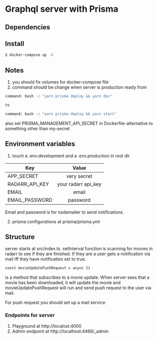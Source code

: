 # Graphql server with Prisma

## Dependencies

## Install

```sh
$ docker-compose up -d
```

## Notes

1. you should fix volumes for docker-compose file
2. command should be change when server is production ready
   from

```sh
command: bash -c "yarn prisma deploy && yarn dev"

to

command: bash -c "yarn prisma deploy && yarn start"
```

also set PRISMA_MANAGEMENT_API_SECRET in Dockerfile-alternative to something other than my-secret

## Environment variables

1. touch a .env.development and a .env.production in root dir

| Key            |        Value        |
| -------------- | :-----------------: |
| APP_SECRET     |     very secret     |
| RADARR_API_KEY | your radarr api_key |
| EMAIL          |        email        |
| EMAIL_PASSWORD |      password       |

Email and password is for nodemailer to send notifications.

2. prisma configurations at prisma/prisma.yml

## Structure

server starts at src/index.ts.
setInterval function is scanning for movies in radarr to see if they are finished. If they are a user gets a notification via mail iff they have notification set to true.

```sh
const movieUpdatePushRequest = async ()
```

is a method that subscribes to a movie update. When server sees that a movie has been downloaded, it will update the movie and movieUpdatePushRequest will run and send push request to the user via mail.

For push request you should set up a mail service

### Endpoints for server

1. Playground at http://localost:4000
2. Admin endpoint at http://localhost:4466/_admin
